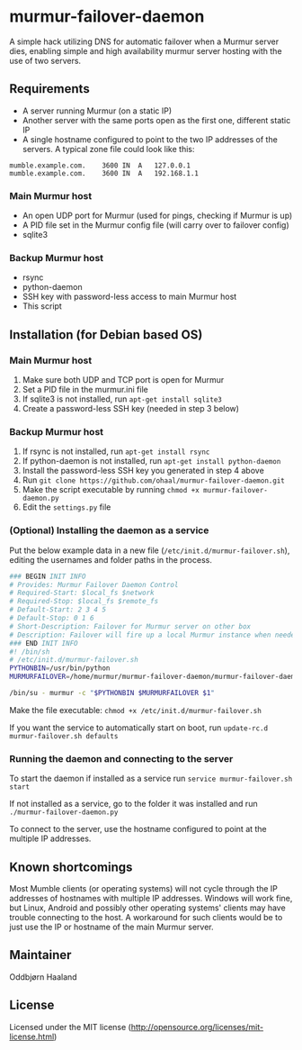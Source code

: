 murmur-failover-daemon
======================

A simple hack utilizing DNS for automatic failover when a Murmur server dies, 
enabling simple and high availability murmur server hosting with the use of two
servers.


## Requirements
- A server running Murmur (on a static IP)
- Another server with the same ports open as the first one, different static IP
- A single hostname configured to point to the two IP addresses of the servers.
A typical zone file could look like this:

```
mumble.example.com.    3600 IN  A   127.0.0.1
mumble.example.com.    3600 IN  A   192.168.1.1
```

### Main Murmur host
- An open UDP port for Murmur (used for pings, checking if Murmur is up)
- A PID file set in the Murmur config file (will carry over to failover config)
- sqlite3

### Backup Murmur host
- rsync
- python-daemon
- SSH key with password-less access to main Murmur host
- This script


## Installation (for Debian based OS)

### Main Murmur host
1. Make sure both UDP and TCP port is open for Murmur
2. Set a PID file in the murmur.ini file
3. If sqlite3 is not installed, run `apt-get install sqlite3`
4. Create a password-less SSH key (needed in step 3 below)

### Backup Murmur host
1. If rsync is not installed, run `apt-get install rsync`
2. If python-daemon is not installed, run `apt-get install python-daemon`
3. Install the password-less SSH key you generated in step 4 above
4. Run `git clone https://github.com/ohaal/murmur-failover-daemon.git`
5. Make the script executable by running `chmod +x murmur-failover-daemon.py`
6. Edit the `settings.py` file

### (Optional) Installing the daemon as a service
Put the below example data in a new file (`/etc/init.d/murmur-failover.sh`),
editing the usernames and folder paths in the process.

```sh
### BEGIN INIT INFO
# Provides: Murmur Failover Daemon Control
# Required-Start: $local_fs $network
# Required-Stop: $local_fs $remote_fs
# Default-Start: 2 3 4 5
# Default-Stop: 0 1 6
# Short-Description: Failover for Murmur server on other box
# Description: Failover will fire up a local Murmur instance when needed
### END INIT INFO
#! /bin/sh
# /etc/init.d/murmur-failover.sh
PYTHONBIN=/usr/bin/python
MURMURFAILOVER=/home/murmur/murmur-failover-daemon/murmur-failover-daemon.py

/bin/su - murmur -c "$PYTHONBIN $MURMURFAILOVER $1"
```

Make the file executable: `chmod +x /etc/init.d/murmur-failover.sh`

If you want the service to automatically start on boot, run
`update-rc.d murmur-failover.sh defaults`

### Running the daemon and connecting to the server
To start the daemon if installed as a service run
`service murmur-failover.sh start`

If not installed as a service, go to the folder it was installed and run
`./murmur-failover-daemon.py`

To connect to the server, use the hostname configured to point at the multiple
IP addresses.


## Known shortcomings
Most Mumble clients (or operating systems) will not cycle through the IP
addresses of hostnames with multiple IP addresses. Windows will work fine, but
Linux, Android and possibly other operating systems' clients may have trouble
connecting to the host. A workaround for such clients would be to just use the
IP or hostname of the main Murmur server.


## Maintainer
Oddbjørn Haaland


## License
Licensed under the MIT license (http://opensource.org/licenses/mit-license.html)
